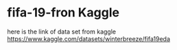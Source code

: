 # fifa-19-fron Kaggle 
here is the link of data set from kaggle https://www.kaggle.com/datasets/winterbreeze/fifa19eda
